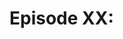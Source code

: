 # Episode XX: <Title>

## Description

## Details

* Air Date: Dec. 9, 2020
* [Watch the episode](https://example.com)
* [Show Recap](#show-recap)
* [Further Reading](#further-reading)
* [Sweet, Sweet Internet Points](#sweet-sweet-internet-points)
* [Video Highlights](#video-highlights)
* [Learn More About Level Up](https://red.ht/leveluphour)

### Show Recap

## Further Reading

If you want to know more about anything that came up in the show, here are some links to get you started.

*

## Sweet Sweet Internet Points

As of the show this morning:

*

If you want to collect points for the most recent episode, find the code in the stream (link [here](#details)) and submit it at [https://red.ht/level-up-point-form](https://red.ht/level-up-point-form).
You do not need the "full" url that is displayed in the show it just makes it easier.
The code is always in the form of TLUH-XXXXXX (where "X" is a digit).
There is no deadline for the code submission (except if we stop doing points) aside from making it in the day before the next show if you want to be in the point rankings.

You will also get points for doing other things, like submitting issues and PRs on this repository.
However, those points are manually added by the admins.
If you have any questions about the points, find us on [discord](https://discord.gg/5VMVGJt) and ways [to collect them](../activities.md).

## Video Highlights

*